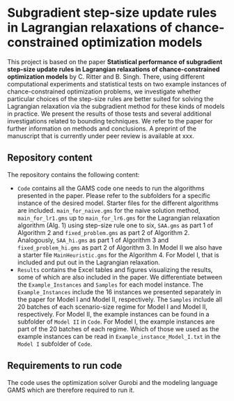 # Subgradient step-size update rules in Lagrangian relaxations of chance-constrained optimization models
This project is based on the paper **Statistical performance of subgradient step-size update rules in Lagrangian relaxations of chance-constrained optimization models** by C. Ritter and B. Singh. 
There, using different computational experiments and statistical tests on two example instances of chance-constrained optimization problems, we investigate whether particular choices of the step-size rules are better suited for solving the Lagrangian relaxation via the subgradient method for these kinds of models in practice.
We present the results of those tests and several additional investigations related to bounding techniques.
We refer to the paper for further information on methods and conclusions.
A preprint of the manuscript that is currently under peer review is available at xxx.
## Repository content
The repository contains the following content:
- `Code` contains all the GAMS code one needs to run the algorithms presented in the paper. Please refer to the subfolders for a specific instance of the desired model. Starter files for the different algorithms are included. `main_for_naive.gms` for the naive solution method, `main_for_lr1.gms` up to `main_for_lr6.gms` for the Lagrangian relaxation algorithm (Alg. 1) using step-size rule one to six, `SAA.gms` as part 1 of Algorithm 2 and `fixed_problem.gms` as part 2 of Algorithm 2. Analogously, `SAA_hi.gms` as part 1 of Algorithm 3 and `fixed_problem_hi.gms` as part 2 of Algorithm 3. In Model II we also have a starter file `MainHeuristic.gms` for the Algorithm 4. For Model I, that is included and put out in the Lagrangian relaxation. 
- `Results` contains the Excel tables and figures visualizing the results, some of which are also included in the paper. We differentiate between the `Example_Instances` and `Samples` for each model instance. The `Example_Instances` include the 16 instances we presented separately in the paper for Model I and Model II, respectively. The `Samples` include all 20 batches of each scenario-size regime for Model I and Model II, respectively. For Model II, the example instances can be found in a subfolder of `Model II` in `Code`. For Model I, the example instances are part of the 20 batches of each regime. Which of those we used as the example instances can be read in `Example_instance_Model_I.txt` in the `Model I` subfolder of `Code`.
## Requirements to run code
The code uses the optimization solver Gurobi and the modeling language GAMS which are therefore required to run it.